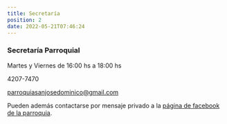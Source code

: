 ```yaml
---
title: Secretaría
position: 2
date: 2022-05-21T07:46:24
---
```

### Secretaría Parroquial

Martes y Viernes de 16:00 hs a 18:00 hs

4207-7470

[parroquiasanjosedominico@gmail.com](mailto:parroquiasanjosedominico@gmail.com)

Pueden además contactarse por mensaje privado a la [página de facebook de la parroquia](https://www.facebook.com/Parroquia-San-Jos%C3%A9-Villa-Dom%C3%ADnico-1918-2020-893134424185074).